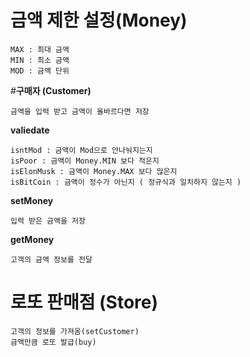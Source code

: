 #  금액 제한 설정(Money)
    MAX : 최대 금액 
    MIN : 최소 금액
    MOD : 금액 단위

#**구매자 (Customer)**
 
    금액을 입력 받고 금액이 올바르다면 저장

**valiedate**

    isntMod : 금액이 Mod으로 안나눠지는지 
    isPoor : 금액이 Money.MIN 보다 적은지
    isElonMusk : 금액이 Money.MAX 보다 많은지
    isBitCoin : 금액이 정수가 아닌지 ( 정규식과 일치하지 않는지 )

**setMoney**

    입력 받은 금액을 저장

**getMoney**

    고객의 금액 정보를 전달

# **로또 판매점 (Store)**

    고객의 정보를 가져옴(setCustomer)
    금액만큼 로또 발급(buy)
    
